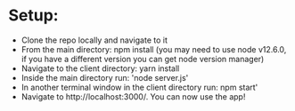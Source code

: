 <h1>Setup:</h1>
<ul>
  <li>Clone the repo locally and navigate to it</li>
  <li>From the main directory: npm install (you may need to use node v12.6.0, if you have a different version you can get node version manager)</li>
  <li>Navigate to the client directory: yarn install</li>
  <li>Inside the main directory run: 'node server.js'</li>
  <li>In another terminal window in the client directory run: npm start'</li>
  <li>Navigate to http://localhost:3000/. You can now use the app!</li>
</ul>
